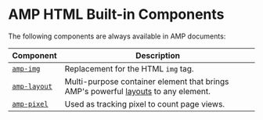 # AMP HTML Built-in Components

The following components are always available in AMP documents:

| Component                   | Description                                         |
| --------------------------  | --------------------------------------------------- |
| [`amp-img`](amp-img.md)     | Replacement for the HTML `img` tag.                 |
| [`amp-layout`](amp-layout.md) | Multi-purpose container element that brings AMP's powerful [layouts](https://www.ampproject.org/docs/guides/responsive/control_layout#the-layout-attribute) to any element. |
| [`amp-pixel`](amp-pixel.md) | Used as tracking pixel to count page views.         |

